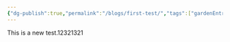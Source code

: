 ```yaml
---
{"dg-publish":true,"permalink":"/blogs/first-test/","tags":["gardenEntry"]}
---
```



This is a new test.12321321